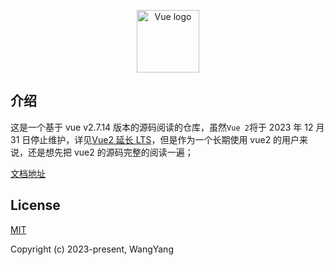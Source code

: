 <p align="center"><a href="https://vuejs.org" target="_blank" rel="noopener noreferrer"><img width="100" src="https://vuejs.org/images/logo.png" alt="Vue logo"></a></p>

## 介绍

这是一个基于 vue v2.7.14 版本的源码阅读的仓库，虽然`Vue 2`将于 2023 年 12 月 31 日停止维护，详见[Vue2 延长 LTS](https://v2.vuejs.org/lts/)，但是作为一个长期使用 vue2 的用户来说，还是想先把 vue2 的源码完整的阅读一遍；

[文档地址](https://wangyang0210.github.io/vue2SourceCodeReading/v2/#/Docs)

## License

[MIT](https://opensource.org/licenses/MIT)

Copyright (c) 2023-present, WangYang
